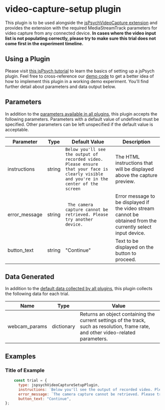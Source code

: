 # video-capture-setup plugin

This plugin is to be used alongside the [jsPsychVideoCapture extension](https://github.com/beatlab-mcmaster/AVOKE/blob/main/extension-video-capture/docs/jspsych-video-capture.md) and provides the extension with the required MediaStreamTrack parameters for video capture from any connected device. **In cases where the video input list is not populating correctly, please try to make sure this trial does not come first in the experiment timeline.**

## Using a Plugin

Please visit [this jsPsych tutorial](https://www.jspsych.org/v8/overview/plugins/) to learn the basics of setting up a jsPsych plugin. Feel free to cross-reference our [demo code](https://github.com/beatlab-mcmaster/AVOKE/blob/main/extension-video-capture/examples/index.html) to get a better idea of how to implement this plugin in a working demo experiment. You'll find further detail about parameters and data output below.

## Parameters

In addition to the [parameters available in all plugins](https://www.jspsych.org/latest/overview/plugins/#parameters-available-in-all-plugins), this plugin accepts the following parameters. Parameters with a default value of undefined must be specified. Other parameters can be left unspecified if the default value is acceptable.

| Parameter           | Type             | Default Value      | Description                              |
| ------------------- | ---------------- | ------------------ | ---------------------------------------- |
|instructions|string|` Below you'll see the output of recorded video. Please ensure that your face is clearly visible and you're in the center of the screen `|The HTML instructions that will be displayed above the capture preview.|
|error_message|string|` The camera capture cannot be retrieved. Please try another device.`|Error message to be displayed if the video stream cannot be obtained from the currently select input device.|
|button_text|string|"Continue"|Text to be displayed on the button to proceed.|

## Data Generated

In addition to the [default data collected by all plugins](https://www.jspsych.org/latest/overview/plugins/#data-collected-by-all-plugins), this plugin collects the following data for each trial.

| Name      | Type    | Value                                    |
| --------- | ------- | ---------------------------------------- |
|webcam_params|dictionary|Returns an object containing the current settings of the track, such as resolution, frame rate, and other video-related parameters.|

<!-- ## Install

Using the CDN-hosted JavaScript file:

```js
<script src="https://unpkg.com/@jspsych-contrib/plugin-video-capture-setup"></script>
```

Using the JavaScript file downloaded from a GitHub release dist archive:

```js
<script src="jspsych/plugin-video-capture-setup.js"></script>
```

Using NPM:

```
npm install @jspsych-contrib/plugin-video-capture-setup
```

```js
import {jspsychVideoCaptureSetupPlugin} from '@jspsych-contrib/plugin-video-capture-setup';
``` -->

## Examples

### Title of Example

```javascript
    const trial = {
      type: jspsychVideoCaptureSetupPlugin,
      instructions: `Below you'll see the output of recorded video. Please ensure that your face is clearly visible and you're in the center of the screen.`,
      error_message: `The camera capture cannot be retrieved. Please try another device.`,
      button_text: "Continue",
};
```